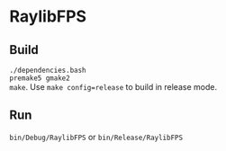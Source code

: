# RaylibFPS

## Build
`./dependencies.bash`  
`premake5 gmake2`  
`make`. Use `make config=release` to build in release mode.  

## Run
`bin/Debug/RaylibFPS` or `bin/Release/RaylibFPS`